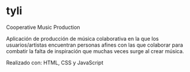 # tyli
Cooperative Music Production

Aplicación de producción de música colaborativa en la que los usuarios/artistas encuentran personas afines con las que colaborar para combatir la falta de inspiración que muchas veces surge al crear música.

Realizado con:
HTML, CSS y JavaScript
